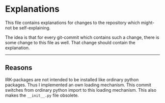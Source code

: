 # Explanations

This file contains explanations for changes to the repository which might-not be self-explaining.

The idea is that for every git-commit which contains such a change, there is some change to this file as well. That change should contain the explanation.

---

## Reasons

IRK-packages are not intended to be installed like ordinary python packages. Thus I implemented an own loading mechanism. This commit switches from ordinary python import to this loading mechanism. This also makes the `__init__.py` file obsolete.
